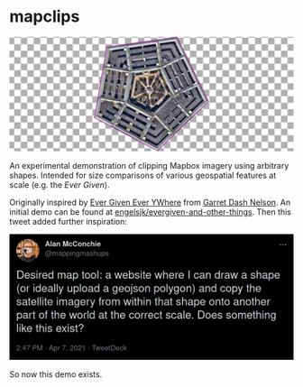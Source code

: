 # mapclips

![](banner.png)

An experimental demonstration of clipping Mapbox imagery using arbitrary shapes. Intended for size comparisons of various geospatial features at scale (e.g. the *Ever Given*).

Originally inspired by [Ever Given Ever YWhere](https://evergiven-everywhere.glitch.me/) from [Garret Dash Nelson](https://twitter.com/en_dash). An initial demo can be found at [engelsjk/evergiven-and-other-things](https://github.com/engelsjk/evergiven-and-other-things). Then this tweet added further inspiration:

![](tweet.png)

So now this demo exists.
